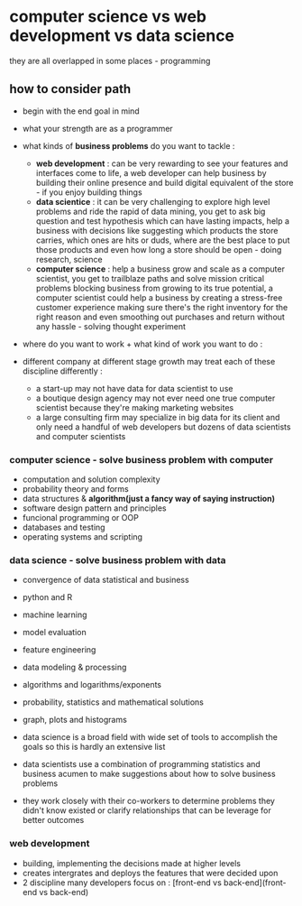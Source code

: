# computer science vs web development vs data science
they are all overlapped in some places - programming
## how to consider path
- begin with the end goal in mind
- what your strength are as a programmer
- what kinds of __business problems__ do you want to tackle :
    - __web development__ : can be very rewarding to see your features and interfaces come to life, a web developer can help business by building their online presence and build digital equivalent of the store - if you enjoy building things
    - __data scientice__ : it can be very challenging to explore high level problems and ride the rapid of data mining, you get to ask big question and test hypothesis which can have lasting impacts, help a business with decisions like suggesting which products the store carries, which ones are hits or duds, where are the best place to put those products and even how long a store should be open - doing research, science
    - __computer science__ : help a business grow and scale as a computer scientist, you get to trailblaze paths and solve mission critical problems blocking business from growing to its true potential, a computer scientist could help a business by creating a stress-free customer experience making sure there's the right inventory for the right reason and even smoothing out purchases and return without any hassle - solving thought experiment

- where do you want to work + what kind of work you want to do :
- different company at different stage growth may treat each of these discipline differently :
    - a start-up may not have data for data scientist to use
    - a boutique design agency may not ever need one true computer scientist because they're making marketing websites
    - a large consulting firm may specialize in big data for its client and only need a handful of web developers but dozens of data scientists and computer scientists

### computer science - solve business problem with computer
- computation and solution complexity
- probability theory and forms
- data structures & __algorithm(just a fancy way of saying instruction)__
- software design pattern and principles
- funcional programming or OOP
- databases and testing
- operating systems and scripting

### data science - solve business problem with data
- convergence of data statistical and business
- python and R
- machine learning
- model evaluation
- feature engineering
- data modeling & processing
- algorithms and logarithms/exponents
- probability, statistics and mathematical solutions
- graph, plots and histograms


- data science is a broad field with wide set of tools to accomplish the goals so this is hardly an extensive list
- data scientists use a combination of programming statistics and business acumen to make suggestions about how to solve business problems
- they work closely with their co-workers to determine problems they didn't know existed or clarify relationships that can be leverage for better outcomes

### web development
- building, implementing the decisions made at higher levels
- creates intergrates and deploys the features that were decided upon
- 2 discipline many developers focus on :
[front-end vs back-end](front-end vs back-end)
